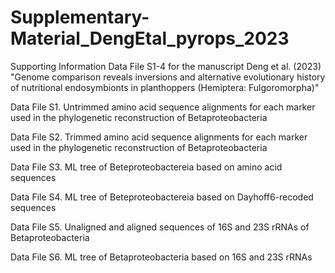 # Supplementary-Material_DengEtal_pyrops_2023
Supporting Information Data File S1-4 for the manuscript Deng et al. (2023) "Genome comparison reveals inversions and alternative evolutionary history of nutritional endosymbionts in planthoppers (Hemiptera: Fulgoromorpha)"

Data File S1. Untrimmed amino acid sequence alignments for each marker used in the phylogenetic reconstruction of Betaproteobacteria

Data File S2. Trimmed amino acid sequence alignments for each marker used in the phylogenetic reconstruction of Betaproteobacteria

Data File S3. ML tree of Beteproteobactereia based on amino acid sequences

Data File S4. ML tree of Beteproteobactereia based on Dayhoff6-recoded sequences

Data File S5. Unaligned and aligned sequences of 16S and 23S rRNAs of Betaproteobacteria

Data File S6. ML tree of Betaproteobacteria based on 16S and 23S rRNAs
